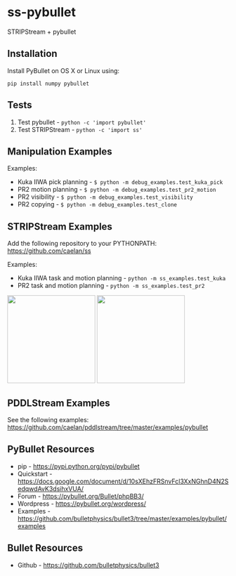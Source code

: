 # ss-pybullet
STRIPStream + pybullet

<!--![Alt text](images/test.png?raw=true "Title")-->
<!--img src="images/pr2.png" height="300">&emsp;<img src="images/kuka.png" height="300"-->

## Installation

Install PyBullet on OS X or Linux using: 
```
pip install numpy pybullet
```

## Tests

1) Test pybullet - ```python -c 'import pybullet'```
2) Test STRIPStream - ```python -c 'import ss'```

## Manipulation Examples

Examples:
* Kuka IIWA pick planning - ```$ python -m debug_examples.test_kuka_pick```
* PR2 motion planning - ```$ python -m debug_examples.test_pr2_motion```
* PR2 visibility - ```$ python -m debug_examples.test_visibility```
* PR2 copying - ```$ python -m debug_examples.test_clone```

## STRIPStream Examples

Add the following repository to your PYTHONPATH: https://github.com/caelan/ss

Examples:
* Kuka IIWA task and motion planning - ```python -m ss_examples.test_kuka```
* PR2 task and motion planning - ```python -m ss_examples.test_pr2```

[<img src="https://img.youtube.com/vi/3HJrkgIGK7c/0.jpg" height="200">](https://www.youtube.com/watch?v=3HJrkgIGK7c)
[<img src="https://img.youtube.com/vi/oWr6m12nXcM/0.jpg" height="200">](https://www.youtube.com/watch?v=oWr6m12nXcM)

## PDDLStream Examples

See the following examples: https://github.com/caelan/pddlstream/tree/master/examples/pybullet

## PyBullet Resources
* pip - https://pypi.python.org/pypi/pybullet
* Quickstart - https://docs.google.com/document/d/10sXEhzFRSnvFcl3XxNGhnD4N2SedqwdAvK3dsihxVUA/
* Forum - https://pybullet.org/Bullet/phpBB3/
* Wordpress - https://pybullet.org/wordpress/
* Examples - https://github.com/bulletphysics/bullet3/tree/master/examples/pybullet/examples

## Bullet Resources
* Github - https://github.com/bulletphysics/bullet3

